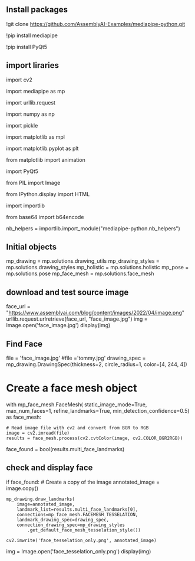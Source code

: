 ## Install packages
!git clone https://github.com/AssemblyAI-Examples/mediapipe-python.git

!pip install mediapipe

!pip install PyQt5


## import liraries
import cv2

import mediapipe as mp

import urllib.request

import numpy as np

import pickle

import matplotlib as mpl

import matplotlib.pyplot as plt

from matplotlib import animation

import PyQt5

from PIL import Image

from IPython.display import HTML

import importlib

from base64 import b64encode

nb_helpers = importlib.import_module("mediapipe-python.nb_helpers")


## Initial objects
mp_drawing = mp.solutions.drawing_utils
mp_drawing_styles = mp.solutions.drawing_styles
mp_holistic = mp.solutions.holistic
mp_pose = mp.solutions.pose
mp_face_mesh = mp.solutions.face_mesh


## download and test source image
face_url = "https://www.assemblyai.com/blog/content/images/2022/04/image.png"
urllib.request.urlretrieve(face_url, "face_image.jpg")
img = Image.open('face_image.jpg')
display(img)

## Find Face
file = 'face_image.jpg'
#file ='tommy.jpg'
drawing_spec = mp_drawing.DrawingSpec(thickness=2, circle_radius=1, color=[4, 244, 4])

# Create a face mesh object
with mp_face_mesh.FaceMesh(
        static_image_mode=True,
        max_num_faces=1,
        refine_landmarks=True,
        min_detection_confidence=0.5) as face_mesh:

    # Read image file with cv2 and convert from BGR to RGB
    image = cv2.imread(file)
    results = face_mesh.process(cv2.cvtColor(image, cv2.COLOR_BGR2RGB))

face_found = bool(results.multi_face_landmarks)

## check and display face
if face_found:
    # Create a copy of the image
    annotated_image = image.copy()

    mp_drawing.draw_landmarks(
        image=annotated_image,
        landmark_list=results.multi_face_landmarks[0],
        connections=mp_face_mesh.FACEMESH_TESSELATION,
        landmark_drawing_spec=drawing_spec,
        connection_drawing_spec=mp_drawing_styles
            .get_default_face_mesh_tesselation_style())

    cv2.imwrite('face_tesselation_only.png', annotated_image)

img = Image.open('face_tesselation_only.png')
display(img)
